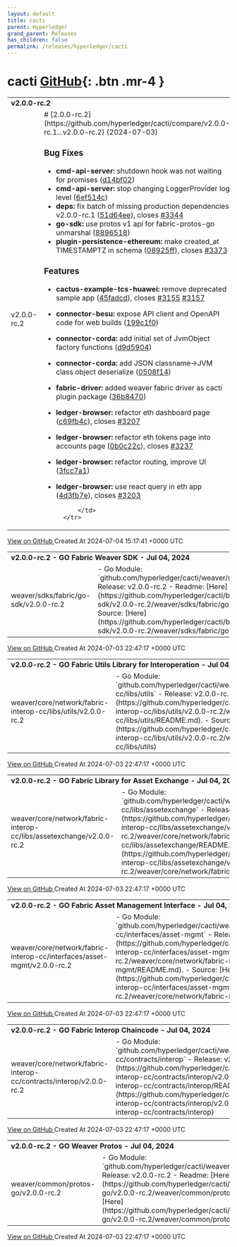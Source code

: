 ```yaml
---
layout: default
title: cacti
parent: Hyperledger
grand_parent: Releases
has_children: false
permalink: /releases/hyperledger/cacti
---
```


# cacti <span class="fs-3 right-align">[GitHub](https://github.com/hyperledger/cacti){: .btn .mr-4 }</span>


<div>
    <table>
        <tr>
            <td colspan="2">
                <b>
                    v2.0.0-rc.2
                </b>
            </td>
        </tr>
        <tr>
            <td>
                <span class="chip">
                    v2.0.0-rc.2
                </span>
            </td>
            <td>
                # [2.0.0-rc.2](https://github.com/hyperledger/cacti/compare/v2.0.0-rc.1...v2.0.0-rc.2) (2024-07-03)

### Bug Fixes

* **cmd-api-server:** shutdown hook was not waiting for promises ([d14bf02](https://github.com/hyperledger/cacti/commit/d14bf02aed215eeecdba258bb48a330da3fc2c36))
* **cmd-api-server:** stop changing LoggerProvider log level ([6ef514c](https://github.com/hyperledger/cacti/commit/6ef514cc01eda2640ed144bdd4750dbcb1e35e27))
* **deps:** fix batch of missing production dependencies v2.0.0-rc.1 ([51d64ee](https://github.com/hyperledger/cacti/commit/51d64eead473d928086eb53adf0850c3b43cbda9)), closes [#3344](https://github.com/hyperledger/cacti/issues/3344)
* **go-sdk:** use protos v1 api for fabric-protos-go unmarshal ([8896518](https://github.com/hyperledger/cacti/commit/88965187de69076420237a93548a9e5fdd7f0e74))
* **plugin-persistence-ethereum:** make created_at TIMESTAMPTZ in schema ([08925ff](https://github.com/hyperledger/cacti/commit/08925ffc8815d9613a69204a74c85d168f8a8305)), closes [#3373](https://github.com/hyperledger/cacti/issues/3373)

### Features

* **cactus-example-tcs-huawei:** remove deprecated sample app ([45fadcd](https://github.com/hyperledger/cacti/commit/45fadcd089bb59cf5f604110030a5e7eba5d67b2)), closes [#3155](https://github.com/hyperledger/cacti/issues/3155) [#3157](https://github.com/hyperledger/cacti/issues/3157)
* **connector-besu:** expose API client and OpenAPI code for web builds ([199c1f0](https://github.com/hyperledger/cacti/commit/199c1f05c282d15ba2ded9e7a69253483fbac2ec))
* **connector-corda:** add initial set of JvmObject factory functions ([d9d5904](https://github.com/hyperledger/cacti/commit/d9d590450af6d231c5e38046bffd6d08786c29f4))
* **connector-corda:** add JSON classname->JVM class object deserialize ([0508f14](https://github.com/hyperledger/cacti/commit/0508f14c64e452f8f89881db363cd00b3c8c255c))
* **fabric-driver:** added weaver fabric driver as cacti plugin package ([36b8470](https://github.com/hyperledger/cacti/commit/36b8470f8a159bcb16c5ef62074aee2ff99758eb))
* **ledger-browser:** refactor eth dashboard page ([c69fb4c](https://github.com/hyperledger/cacti/commit/c69fb4c5982669d335870218c617ff847fbe1db9)), closes [#3207](https://github.com/hyperledger/cacti/issues/3207)
* **ledger-browser:** refactor eth tokens page into accounts page ([0b0c22c](https://github.com/hyperledger/cacti/commit/0b0c22cd39fb67e809595ceb23fb8b3c2a0f1da0)), closes [#3237](https://github.com/hyperledger/cacti/issues/3237)
* **ledger-browser:** refactor routing, improve UI ([3fcc7a1](https://github.com/hyperledger/cacti/commit/3fcc7a1215435341db927ec211af598a0a298d44))
* **ledger-browser:** use react query in eth app ([4d3fb7e](https://github.com/hyperledger/cacti/commit/4d3fb7e25d78804ffda498e9cdd4600bf0a50f0c)), closes [#3203](https://github.com/hyperledger/cacti/issues/3203)

            </td>
        </tr>
    </table>
    <a href="https://github.com/hyperledger/cacti/releases/tag/v2.0.0-rc.2" class=".btn">
        View on GitHub
    </a>
    <span class="right-align">
        Created At 2024-07-04 15:17:41 +0000 UTC
    </span>
</div>

<div>
    <table>
        <tr>
            <td colspan="2">
                <b>
                    v2.0.0-rc.2 - GO Fabric Weaver SDK - Jul 04, 2024
                </b>
            </td>
        </tr>
        <tr>
            <td>
                <span class="chip">
                    weaver/sdks/fabric/go-sdk/v2.0.0-rc.2
                </span>
            </td>
            <td>
                - Go Module: `github.com/hyperledger/cacti/weaver/sdks/fabric/go-sdk`
- Release: v2.0.0-rc.2
- Readme: [Here](https://github.com/hyperledger/cacti/blob/weaver/sdks/fabric/go-sdk/v2.0.0-rc.2/weaver/sdks/fabric/go-sdk/README.md).
- Source: [Here](https://github.com/hyperledger/cacti/blob/weaver/sdks/fabric/go-sdk/v2.0.0-rc.2/weaver/sdks/fabric/go-sdk)
            </td>
        </tr>
    </table>
    <a href="https://github.com/hyperledger/cacti/releases/tag/weaver/sdks/fabric/go-sdk/v2.0.0-rc.2" class=".btn">
        View on GitHub
    </a>
    <span class="right-align">
        Created At 2024-07-03 22:47:17 +0000 UTC
    </span>
</div>

<div>
    <table>
        <tr>
            <td colspan="2">
                <b>
                    v2.0.0-rc.2 - GO Fabric Utils Library for Interoperation - Jul 04, 2024
                </b>
            </td>
        </tr>
        <tr>
            <td>
                <span class="chip">
                    weaver/core/network/fabric-interop-cc/libs/utils/v2.0.0-rc.2
                </span>
            </td>
            <td>
                - Go Module: `github.com/hyperledger/cacti/weaver/core/network/fabric-interop-cc/libs/utils`
- Release: v2.0.0-rc.2
- Readme: [Here](https://github.com/hyperledger/cacti/blob/weaver/core/network/fabric-interop-cc/libs/utils/v2.0.0-rc.2/weaver/core/network/fabric-interop-cc/libs/utils/README.md).
- Source: [Here](https://github.com/hyperledger/cacti/blob/weaver/core/network/fabric-interop-cc/libs/utils/v2.0.0-rc.2/weaver/core/network/fabric-interop-cc/libs/utils)
            </td>
        </tr>
    </table>
    <a href="https://github.com/hyperledger/cacti/releases/tag/weaver/core/network/fabric-interop-cc/libs/utils/v2.0.0-rc.2" class=".btn">
        View on GitHub
    </a>
    <span class="right-align">
        Created At 2024-07-03 22:47:17 +0000 UTC
    </span>
</div>

<div>
    <table>
        <tr>
            <td colspan="2">
                <b>
                    v2.0.0-rc.2 - GO Fabric Library for Asset Exchange - Jul 04, 2024
                </b>
            </td>
        </tr>
        <tr>
            <td>
                <span class="chip">
                    weaver/core/network/fabric-interop-cc/libs/assetexchange/v2.0.0-rc.2
                </span>
            </td>
            <td>
                - Go Module: `github.com/hyperledger/cacti/weaver/core/network/fabric-interop-cc/libs/assetexchange`
- Release: v2.0.0-rc.2
- Readme: [Here](https://github.com/hyperledger/cacti/blob/weaver/core/network/fabric-interop-cc/libs/assetexchange/v2.0.0-rc.2/weaver/core/network/fabric-interop-cc/libs/assetexchange/README.md).
- Source: [Here](https://github.com/hyperledger/cacti/blob/weaver/core/network/fabric-interop-cc/libs/assetexchange/v2.0.0-rc.2/weaver/core/network/fabric-interop-cc/libs/assetexchange)
            </td>
        </tr>
    </table>
    <a href="https://github.com/hyperledger/cacti/releases/tag/weaver/core/network/fabric-interop-cc/libs/assetexchange/v2.0.0-rc.2" class=".btn">
        View on GitHub
    </a>
    <span class="right-align">
        Created At 2024-07-03 22:47:17 +0000 UTC
    </span>
</div>

<div>
    <table>
        <tr>
            <td colspan="2">
                <b>
                    v2.0.0-rc.2 - GO Fabric Asset Management Interface - Jul 04, 2024
                </b>
            </td>
        </tr>
        <tr>
            <td>
                <span class="chip">
                    weaver/core/network/fabric-interop-cc/interfaces/asset-mgmt/v2.0.0-rc.2
                </span>
            </td>
            <td>
                - Go Module: `github.com/hyperledger/cacti/weaver/core/network/fabric-interop-cc/interfaces/asset-mgmt`
- Release: v2.0.0-rc.2
- Readme: [Here](https://github.com/hyperledger/cacti/blob/weaver/core/network/fabric-interop-cc/interfaces/asset-mgmt/v2.0.0-rc.2/weaver/core/network/fabric-interop-cc/interfaces/asset-mgmt/README.md).
- Source: [Here](https://github.com/hyperledger/cacti/blob/weaver/core/network/fabric-interop-cc/interfaces/asset-mgmt/v2.0.0-rc.2/weaver/core/network/fabric-interop-cc/interfaces/asset-mgmt)
            </td>
        </tr>
    </table>
    <a href="https://github.com/hyperledger/cacti/releases/tag/weaver/core/network/fabric-interop-cc/interfaces/asset-mgmt/v2.0.0-rc.2" class=".btn">
        View on GitHub
    </a>
    <span class="right-align">
        Created At 2024-07-03 22:47:17 +0000 UTC
    </span>
</div>

<div>
    <table>
        <tr>
            <td colspan="2">
                <b>
                    v2.0.0-rc.2 - GO Fabric Interop Chaincode - Jul 04, 2024
                </b>
            </td>
        </tr>
        <tr>
            <td>
                <span class="chip">
                    weaver/core/network/fabric-interop-cc/contracts/interop/v2.0.0-rc.2
                </span>
            </td>
            <td>
                - Go Module: `github.com/hyperledger/cacti/weaver/core/network/fabric-interop-cc/contracts/interop`
- Release: v2.0.0-rc.2
- Readme: [Here](https://github.com/hyperledger/cacti/blob/weaver/core/network/fabric-interop-cc/contracts/interop/v2.0.0-rc.2/weaver/core/network/fabric-interop-cc/contracts/interop/README.md).
- Source: [Here](https://github.com/hyperledger/cacti/blob/weaver/core/network/fabric-interop-cc/contracts/interop/v2.0.0-rc.2/weaver/core/network/fabric-interop-cc/contracts/interop)
            </td>
        </tr>
    </table>
    <a href="https://github.com/hyperledger/cacti/releases/tag/weaver/core/network/fabric-interop-cc/contracts/interop/v2.0.0-rc.2" class=".btn">
        View on GitHub
    </a>
    <span class="right-align">
        Created At 2024-07-03 22:47:17 +0000 UTC
    </span>
</div>

<div>
    <table>
        <tr>
            <td colspan="2">
                <b>
                    v2.0.0-rc.2 - GO Weaver Protos - Jul 04, 2024
                </b>
            </td>
        </tr>
        <tr>
            <td>
                <span class="chip">
                    weaver/common/protos-go/v2.0.0-rc.2
                </span>
            </td>
            <td>
                - Go Module: `github.com/hyperledger/cacti/weaver/common/protos-go`
- Release: v2.0.0-rc.2
- Readme: [Here](https://github.com/hyperledger/cacti/blob/weaver/common/protos-go/v2.0.0-rc.2/weaver/common/protos-go/README.md).
- Source: [Here](https://github.com/hyperledger/cacti/blob/weaver/common/protos-go/v2.0.0-rc.2/weaver/common/protos-go)
            </td>
        </tr>
    </table>
    <a href="https://github.com/hyperledger/cacti/releases/tag/weaver/common/protos-go/v2.0.0-rc.2" class=".btn">
        View on GitHub
    </a>
    <span class="right-align">
        Created At 2024-07-03 22:47:17 +0000 UTC
    </span>
</div>

